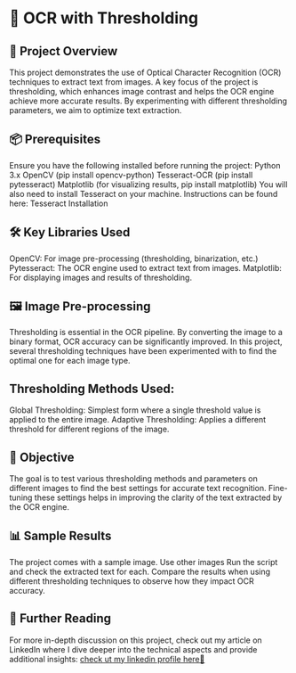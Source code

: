 # 📝 OCR with Thresholding
## 📜 Project Overview
This project demonstrates the use of Optical Character Recognition (OCR) techniques to extract text from images. A key focus of the project is thresholding, which enhances image contrast and helps the OCR engine achieve more accurate results. By experimenting with different thresholding parameters, we aim to optimize text extraction.

## 📦 Prerequisites
Ensure you have the following installed before running the project:
Python 3.x
OpenCV (pip install opencv-python)
Tesseract-OCR (pip install pytesseract)
Matplotlib (for visualizing results, pip install matplotlib)
You will also need to install Tesseract on your machine. Instructions can be found here: Tesseract Installation

## 🛠️ Key Libraries Used
OpenCV: For image pre-processing (thresholding, binarization, etc.)
Pytesseract: The OCR engine used to extract text from images.
Matplotlib: For displaying images and results of thresholding.
## 🖼️ Image Pre-processing
Thresholding is essential in the OCR pipeline. By converting the image to a binary format, OCR accuracy can be significantly improved. In this project, several thresholding techniques have been experimented with to find the optimal one for each image type.

## Thresholding Methods Used:
Global Thresholding: Simplest form where a single threshold value is applied to the entire image.
Adaptive Thresholding: Applies a different threshold for different regions of the image.

## 🎯 Objective
The goal is to test various thresholding methods and parameters on different images to find the best settings for accurate text recognition. Fine-tuning these settings helps in improving the clarity of the text extracted by the OCR engine.

## 📊 Sample Results
The project comes with a  sample image. Use other images Run the script and check the extracted text for each. Compare the results when using different thresholding techniques to observe how they impact OCR accuracy.

## 📖 Further Reading
For more in-depth discussion on this project, check out my article on LinkedIn where I dive deeper into the technical aspects and provide additional insights:
[check ut my linkedin profile here🎉](https://www.linkedin.com/posts/yassine-ouahmane-8a15b6238_optical-character-recognition-activity-7203762868456960000-odW8?utm_source=share&utm_medium=member_desktop)
